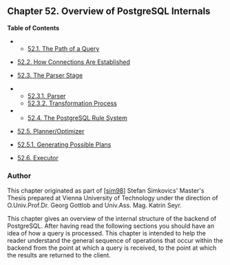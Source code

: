 ## Chapter 52. Overview of PostgreSQL Internals

**Table of Contents**

  * *   [52.1. The Path of a Query](query-path.html)
  * [52.2. How Connections Are Established](connect-estab.html)
  * [52.3. The Parser Stage](parser-stage.html)

    

  * *   [52.3.1. Parser](parser-stage.html#PARSER-STAGE-PARSER)
    * [52.3.2. Transformation Process](parser-stage.html#PARSER-STAGE-TRANSFORMATION-PROCESS)

  * *   [52.4. The PostgreSQL Rule System](rule-system.html)
  * [52.5. Planner/Optimizer](planner-optimizer.html)

    

  * [52.5.1. Generating Possible Plans](planner-optimizer.html#PLANNER-OPTIMIZER-GENERATING-POSSIBLE-PLANS)

* [52.6. Executor](executor.html)

### Author

This chapter originated as part of [\[sim98\]](biblio.html#SIM98 "Enhancement of the ANSI SQL Implementation of PostgreSQL") Stefan Simkovics' Master's Thesis prepared at Vienna University of Technology under the direction of O.Univ.Prof.Dr. Georg Gottlob and Univ.Ass. Mag. Katrin Seyr.

This chapter gives an overview of the internal structure of the backend of PostgreSQL. After having read the following sections you should have an idea of how a query is processed. This chapter is intended to help the reader understand the general sequence of operations that occur within the backend from the point at which a query is received, to the point at which the results are returned to the client.